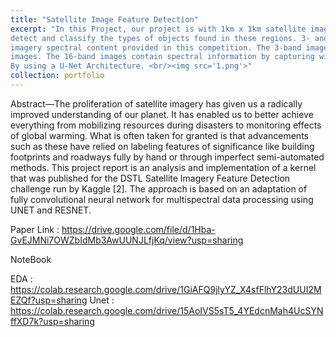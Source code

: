 ```yaml
---
title: "Satellite Image Feature Detection"
excerpt: "In this Project, our project is with 1km x 1km satellite images in both 3-band and 16-band formats. Our goal is to
detect and classify the types of objects found in these regions. 3- and 16-bands images There are two types of
imagery spectral content provided in this competition. The 3-band images are the traditional RGB natural color
images. The 16-band images contain spectral information by capturing wider wavelength channels.
By using a U-Net Architecture. <br/><img src='1.png'>"
collection: portfolio
---
```


Abstract—The proliferation of satellite imagery has given us a
radically improved understanding of our planet. It has enabled
us to better achieve everything from mobilizing resources during
disasters to monitoring effects of global warming. What is often
taken for granted is that advancements such as these have relied
on labeling features of significance like building footprints and
roadways fully by hand or through imperfect semi-automated
methods. This project report is an analysis and implementation
of a kernel that was published for the DSTL Satellite Imagery
Feature Detection challenge run by Kaggle [2]. The approach is
based on an adaptation of fully convolutional neural network for
multispectral data processing using UNET and RESNET.

Paper Link : https://drive.google.com/file/d/1Hba-GvEJMNi7OWZbIdMb3AwUUNJLfjKq/view?usp=sharing

NoteBook 

EDA : https://colab.research.google.com/drive/1GiAFQ9jlyYZ_X4sfFlhY23dUUI2MEZQf?usp=sharing
Unet : https://colab.research.google.com/drive/15AoIVS5sT5_4YEdcnMah4UcSYNffXD7k?usp=sharing

